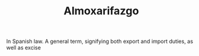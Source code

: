 ---
title: Almoxarifazgo
letter: A
permalink: "/definitions/almoxarifazgo.html"
body: In Spanish law. A general term, signifying both export and import duties, as
  well as excise
published_at: '2018-07-07'
source: Black's Law Dictionary
layout: post
---